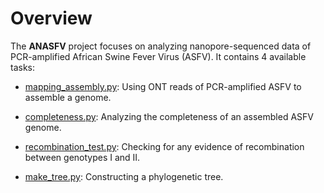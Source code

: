 
# Overview
The **ANASFV** project focuses on analyzing nanopore-sequenced data of PCR-amplified African Swine Fever Virus (ASFV). It contains 4 available tasks:

- [mapping_assembly.py](assembly): Using ONT reads of PCR-amplified ASFV to assemble a genome.

- [completeness.py](completeness): Analyzing the completeness of an assembled ASFV genome.

- [recombination_test.py](recombination): Checking for any evidence of recombination between genotypes I and II.

- [make_tree.py](tree): Constructing a phylogenetic tree.










